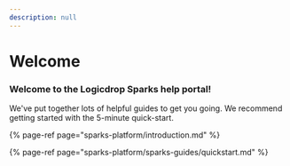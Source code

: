 ```yaml
---
description: null
---
```


# Welcome

### Welcome to the Logicdrop Sparks help portal! 

We've put together lots of helpful guides to get you going. We recommend getting started with the 5-minute quick-start.

{% page-ref page="sparks-platform/introduction.md" %}

{% page-ref page="sparks-platform/sparks-guides/quickstart.md" %}





